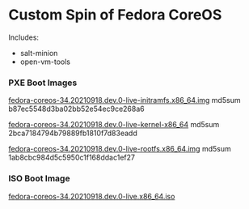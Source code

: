 # Custom Spin of Fedora CoreOS
Includes:
- salt-minion
- open-vm-tools

### PXE Boot Images
[fedora-coreos-34.20210918.dev.0-live-initramfs.x86_64.img](https://www.otherdata.com/custom-images/Fedora-CoreOS-34/fedora-coreos-34.20210918.dev.0-live-initramfs.x86_64.img) md5sum b87ec5548d3ba02bb52e54ec9ce268a6

[fedora-coreos-34.20210918.dev.0-live-kernel-x86_64](https://www.otherdata.com/custom-images/Fedora-CoreOS-34/fedora-coreos-34.20210918.dev.0-live-kernel-x86_64) md5sum 2bca7184794b79889fb1810f7d83eadd

[fedora-coreos-34.20210918.dev.0-live-rootfs.x86_64.img](https://www.otherdata.com/custom-images/Fedora-CoreOS-34/fedora-coreos-34.20210918.dev.0-live-rootfs.x86_64.img) md5sum 1ab8cbc984d5c5950c1f168ddac1ef27

### ISO Boot Image
[fedora-coreos-34.20210918.dev.0-live.x86_64.iso](https://www.otherdata.com/custom-images/Fedora-CoreOS-34/fedora-coreos-34.20210918.dev.0-live.x86_64.iso)

